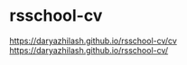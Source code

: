 # rsschool-cv
https://daryazhilash.github.io/rsschool-cv/cv
https://daryazhilash.github.io/rsschool-cv/
